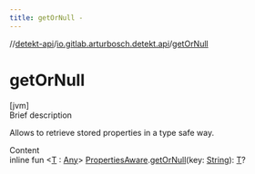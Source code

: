 ```yaml
---
title: getOrNull -
---
```

//[detekt-api](../index.md)/[io.gitlab.arturbosch.detekt.api](index.md)/[getOrNull](get-or-null.md)



# getOrNull  
[jvm]  
Brief description  


Allows to retrieve stored properties in a type safe way.

  
Content  
inline fun <[T](get-or-null.md) : [Any](https://kotlinlang.org/api/latest/jvm/stdlib/kotlin/-any/index.html)> [PropertiesAware](-properties-aware/index.md).[getOrNull](get-or-null.md)(key: [String](https://kotlinlang.org/api/latest/jvm/stdlib/kotlin/-string/index.html)): [T](get-or-null.md)?  



